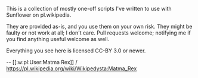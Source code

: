 This is a collection of mostly one-off scripts I've written to use with Sunflower on pl.wikipedia.

They are provided as-is, and you use them on your own risk. They might be faulty or not work at all; I don't care. Pull requests welcome; notifying me if you find anything useful welcome as well.

Everything you see here is licensed CC-BY 3.0 or newer.

-- [[:w:pl:User:Matma Rex]] / https://pl.wikipedia.org/wiki/Wikipedysta:Matma_Rex
